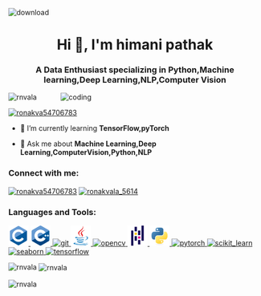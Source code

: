 ![download](https://github.com/himani-pathak/himani-pathak/assets/108474107/9bc59ce0-7652-4644-b9fa-8986c376a5cc)

<h1 align="center">Hi 👋, I'm himani pathak</h1>
<h3 align="center">A Data Enthusiast specializing in Python,Machine learning,Deep Learning,NLP,Computer Vision</h3>
<img align="right"alt="coding"width="400"src="https://i.pinimg.com/originals/06/60/ef/0660efe82fa3da42ed56eef013171835.gif">
 
<p align="left"> <img src="https://komarev.com/ghpvc/?username=rnvala&label=Profile%20views&color=0e75b6&style=flat" alt="rnvala" /> </p>
 
<p align="left"> <a href="https://twitter.com/ronakva54706783" target="blank"><img src="https://img.shields.io/twitter/follow/ronakva54706783?logo=twitter&style=for-the-badge" alt="ronakva54706783" /></a> </p>
 
- 🌱 I’m currently learning **TensorFlow,pyTorch**
 
- 💬 Ask me about **Machine Learning,Deep Learning,ComputerVision,Python,NLP**
 
<h3 align="left">Connect with me:</h3>
<p align="left">
<a href="https://twitter.com/ronakva54706783" target="blank"><img align="center" src="https://raw.githubusercontent.com/rahuldkjain/github-profile-readme-generator/master/src/images/icons/Social/twitter.svg" alt="ronakva54706783" height="30" width="40" /></a>
<a href="https://instagram.com/ronakvala_5614" target="blank"><img align="center" src="https://raw.githubusercontent.com/rahuldkjain/github-profile-readme-generator/master/src/images/icons/Social/instagram.svg" alt="ronakvala_5614" height="30" width="40" /></a>
</p>
 
<h3 align="left">Languages and Tools:</h3>
<p align="left"> <a href="https://www.cprogramming.com/" target="_blank" rel="noreferrer"> <img src="https://raw.githubusercontent.com/devicons/devicon/master/icons/c/c-original.svg" alt="c" width="40" height="40"/> </a> <a href="https://www.w3schools.com/cpp/" target="_blank" rel="noreferrer"> <img src="https://raw.githubusercontent.com/devicons/devicon/master/icons/cplusplus/cplusplus-original.svg" alt="cplusplus" width="40" height="40"/> </a> <a href="https://git-scm.com/" target="_blank" rel="noreferrer"> <img src="https://www.vectorlogo.zone/logos/git-scm/git-scm-icon.svg" alt="git" width="40" height="40"/> </a> <a href="https://www.java.com" target="_blank" rel="noreferrer"> <img src="https://raw.githubusercontent.com/devicons/devicon/master/icons/java/java-original.svg" alt="java" width="40" height="40"/> </a> <a href="https://opencv.org/" target="_blank" rel="noreferrer"> <img src="https://www.vectorlogo.zone/logos/opencv/opencv-icon.svg" alt="opencv" width="40" height="40"/> </a> <a href="https://pandas.pydata.org/" target="_blank" rel="noreferrer"> <img src="https://raw.githubusercontent.com/devicons/devicon/2ae2a900d2f041da66e950e4d48052658d850630/icons/pandas/pandas-original.svg" alt="pandas" width="40" height="40"/> </a> <a href="https://www.python.org" target="_blank" rel="noreferrer"> <img src="https://raw.githubusercontent.com/devicons/devicon/master/icons/python/python-original.svg" alt="python" width="40" height="40"/> </a> <a href="https://pytorch.org/" target="_blank" rel="noreferrer"> <img src="https://www.vectorlogo.zone/logos/pytorch/pytorch-icon.svg" alt="pytorch" width="40" height="40"/> </a> <a href="https://scikit-learn.org/" target="_blank" rel="noreferrer"> <img src="https://upload.wikimedia.org/wikipedia/commons/0/05/Scikit_learn_logo_small.svg" alt="scikit_learn" width="40" height="40"/> </a> <a href="https://seaborn.pydata.org/" target="_blank" rel="noreferrer"> <img src="https://seaborn.pydata.org/_images/logo-mark-lightbg.svg" alt="seaborn" width="40" height="40"/> </a> <a href="https://www.tensorflow.org" target="_blank" rel="noreferrer"> <img src="https://www.vectorlogo.zone/logos/tensorflow/tensorflow-icon.svg" alt="tensorflow" width="40" height="40"/> </a> </p>
<p><img align="left" src="https://github-readme-stats.vercel.app/api/top-langs?username=rnvala&show_icons=true&locale=en&layout=compact" alt="rnvala" /></p>
 
<p>&nbsp;<img align="center" src="https://github-readme-stats.vercel.app/api?username=rnvala&show_icons=true&locale=en" alt="rnvala" /></p>
 
<p><img align="center" src="https://github-readme-streak-stats.herokuapp.com/?user=rnvala&" alt="rnvala" /></p>
<!-- ## 🏆 GitHub Trophies
<br/>
<br/>
![](https://github-profile-trophy.vercel.app/?username=rnvala&theme=radical&no-frame=false&no-bg=false&margin-w=4) -->
